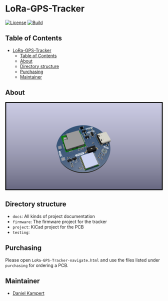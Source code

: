 # LoRa-GPS-Tracker

[![License](https://img.shields.io/badge/License-GPL%203.0-blue.svg)](https://opensource.org/license/gpl-3-0/)
[![Build](https://github.com/Kampi/ZSWatch-Dock/actions/workflows/build.yml/badge.svg)](https://github.com/Kampi/ZSWatch-Dock/actions/workflows/build.yml)

## Table of Contents

- [LoRa-GPS-Tracker](#lora-gps-tracker)
  - [Table of Contents](#table-of-contents)
  - [About](#about)
  - [Directory structure](#directory-structure)
  - [Purchasing](#purchasing)
  - [Maintainer](#maintainer)

## About

![PCB Top side](/docs/images/Image_Complete.jpg)

## Directory structure

- `docs`: All kinds of project documentation
- `firmware`: The firmware project for the tracker
- `project`: KiCad project for the PCB
- `testing`: 

## Purchasing

Please open `LoRa-GPS-Tracker-navigate.html` and use the files listed under `purchasing` for ordering a PCB.

## Maintainer

- [Daniel Kampert](mailto:daniel.kameprt@kampis-elektroecke.de)
